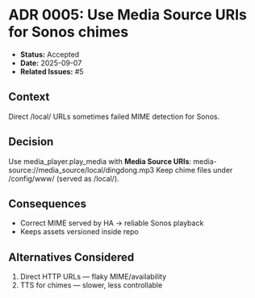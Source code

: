 ﻿# ADR 0005: Use Media Source URIs for Sonos chimes

- **Status:** Accepted
- **Date:** 2025-09-07
- **Related Issues:** #5

## Context
Direct /local/ URLs sometimes failed MIME detection for Sonos.

## Decision
Use media_player.play_media with **Media Source URIs**:
media-source://media_source/local/dingdong.mp3
Keep chime files under /config/www/ (served as /local/).

## Consequences
- Correct MIME served by HA → reliable Sonos playback
- Keeps assets versioned inside repo

## Alternatives Considered
1) Direct HTTP URLs — flaky MIME/availability
2) TTS for chimes — slower, less controllable
